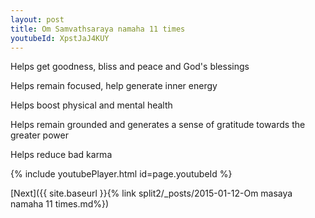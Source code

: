 ```yaml
---
layout: post
title: Om Samvathsaraya namaha 11 times
youtubeId: XpstJaJ4KUY
---
```

 
 
Helps get goodness, bliss and peace and God's blessings
 
Helps remain focused, help generate inner energy 
 
Helps boost physical and mental health 
 
Helps remain grounded and generates a sense of gratitude towards the greater power 
 
Helps reduce bad karma
 
 
 
 


{% include youtubePlayer.html id=page.youtubeId %}
 
[Next]({{ site.baseurl }}{% link  split2/_posts/2015-01-12-Om masaya namaha 11 times.md%})
 
